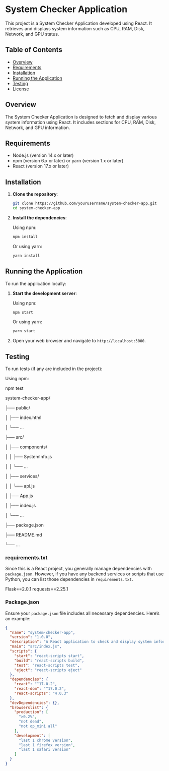 # System Checker Application

This project is a System Checker Application developed using React. It retrieves and displays system information such as CPU, RAM, Disk, Network, and GPU status.

## Table of Contents

- [Overview](#overview)
- [Requirements](#requirements)
- [Installation](#installation)
- [Running the Application](#running-the-application)
- [Testing](#testing)
- [License](#license)

## Overview

The System Checker Application is designed to fetch and display various system information using React. It includes sections for CPU, RAM, Disk, Network, and GPU information.

## Requirements

- Node.js (version 14.x or later)
- npm (version 6.x or later) or yarn (version 1.x or later)
- React (version 17.x or later)

## Installation

1. **Clone the repository**:

    ```bash
    git clone https://github.com/yourusername/system-checker-app.git
    cd system-checker-app
    ```

2. **Install the dependencies**:

    Using npm:

    ```bash
    npm install
    ```

    Or using yarn:

    ```bash
    yarn install
    ```

## Running the Application

To run the application locally:

1. **Start the development server**:

    Using npm:

    ```bash
    npm start
    ```

    Or using yarn:

    ```bash
    yarn start
    ```

2. Open your web browser and navigate to `http://localhost:3000`.

## Testing

To run tests (if any are included in the project):

Using npm:


npm test

system-checker-app/

├── public/

│   ├── index.html

│   └── ...

├── src/

│   ├── components/

│   │   ├── SystemInfo.js

│   │   └── ...

│   ├── services/

│   │   └── api.js

│   ├── App.js

│   ├── index.js

│   └── ...

├── package.json

├── README.md

└── ...

### requirements.txt

Since this is a React project, you generally manage dependencies with `package.json`. However, if you have any backend services or scripts that use Python, you can list those dependencies in `requirements.txt`. 

Flask==2.0.1
requests==2.25.1

### Package.json

Ensure your `package.json` file includes all necessary dependencies. Here’s an example:

```json
{
  "name": "system-checker-app",
  "version": "1.0.0",
  "description": "A React application to check and display system information",
  "main": "src/index.js",
  "scripts": {
    "start": "react-scripts start",
    "build": "react-scripts build",
    "test": "react-scripts test",
    "eject": "react-scripts eject"
  },
  "dependencies": {
    "react": "^17.0.2",
    "react-dom": "^17.0.2",
    "react-scripts": "4.0.3"
  },
  "devDependencies": {},
  "browserslist": {
    "production": [
      ">0.2%",
      "not dead",
      "not op_mini all"
    ],
    "development": [
      "last 1 chrome version",
      "last 1 firefox version",
      "last 1 safari version"
    ]
  }
}

